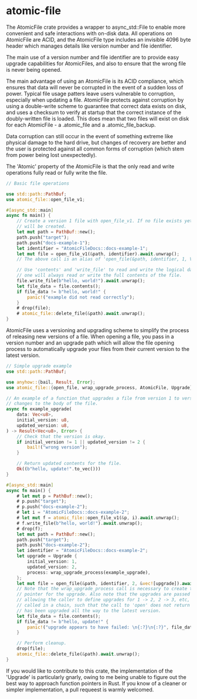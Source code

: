 # atomic-file

The AtomicFile crate provides a wrapper to async\_std::File to enable more convenient and safe
interactions with on-disk data. All operations on AtomicFile are ACID, and the AtomicFile type
includes an invisible 4096 byte header which manages details like version number and file
identifier.

The main use of a version number and file identifier are to provide easy upgrade capabilities
for AtomicFiles, and also to ensure that the wrong file is never being opened.

The main advantage of using an AtomicFile is its ACID compliance, which ensures that data will
never be corrupted in the event of a sudden loss of power. Typical file usage patters leave
users vulnerable to corruption, especially when updating a file. AtomicFile protects against
corruption by using a double-write scheme to guarantee that correct data exists on disk, and
uses a checksum to verify at startup that the correct instance of the doubly-written file is
loaded. This does mean that two files will exist on disk for each AtomicFile - a .atomic\_file
and a .atomic\_file\_backup.

Data corruption can still occur in the event of something extreme like physical damage to the
hard drive, but changes of recovery are better and the user is protected against all common
forms of corruption (which stem from power being lost unexpectedly).

The 'Atomic' property of the AtomicFile is that the only read and write operations fully read
or fully write the file.
```rs
// Basic file operations

use std::path::PathBuf;
use atomic_file::open_file_v1;

#[async_std::main]
async fn main() {
    // Create a version 1 file with open_file_v1. If no file exists yet, a new blank file
    // will be created.
    let mut path = PathBuf::new();
    path.push("target");
    path.push("docs-example-1");
    let identifier = "AtomicFileDocs::docs-example-1";
    let mut file = open_file_v1(&path, identifier).await.unwrap();
    // The above call is an alias of 'open_file(&path, identifier, 1, Vec::new())'

    // Use 'contents' and 'write_file' to read and write the logical data of the file. Each
    // one will always read or write the full contents of the file.
    file.write_file(b"hello, world!").await.unwrap();
    let file_data = file.contents();
    if file_data != b"hello, world!" {
        panic!("example did not read correctly");
    }
    # drop(file);
    # atomic_file::delete_file(&path).await.unwrap();
}
```
AtomicFile uses a versioning and upgrading scheme to simplify the process of releasing new
versions of a file. When opening a file, you pass in a version number and an upgrade path which
will allow the file opening process to automatically upgrade your files from their current
version to the latest version.
```rs
// Simple upgrade example
use std::path::PathBuf;

use anyhow::{bail, Result, Error};
use atomic_file::{open_file, wrap_upgrade_process, AtomicFile, Upgrade};

// An example of a function that upgrades a file from version 1 to version 2, while making
// changes to the body of the file.
async fn example_upgrade(
    data: Vec<u8>,
    initial_version: u8,
    updated_version: u8,
) -> Result<Vec<u8>, Error> {
    // Check that the version is okay.
    if initial_version != 1 || updated_version != 2 {
        bail!("wrong version");
    }

    // Return updated contents for the file.
    Ok((b"hello, update!".to_vec()))
}

#[async_std::main]
async fn main() {
    # let mut p = PathBuf::new();
    # p.push("target");
    # p.push("docs-example-2");
    # let i = "AtomicFileDocs::docs-example-2";
    # let mut f = atomic_file::open_file_v1(&p, i).await.unwrap();
    # f.write_file(b"hello, world!").await.unwrap();
    # drop(f);
    let mut path = PathBuf::new();
    path.push("target");
    path.push("docs-example-2");
    let identifier = "AtomicFileDocs::docs-example-2";
    let upgrade = Upgrade {
        initial_version: 1,
        updated_version: 2,
        process: wrap_upgrade_process(example_upgrade),
    };
    let mut file = open_file(&path, identifier, 2, &vec![upgrade]).await.unwrap();
    // Note that the wrap_upgrade_process call is necessary to create the correct function
    // pointer for the upgrade. Also note that the upgrades are passed in as a vector,
    // allowing the caller to define upgrades for 1 -> 2, 2 -> 3, etc, which will all be
    // called in a chain, such that the call to 'open' does not return until the file
    // has been upgraded all the way to the latest version.
    let file_data = file.contents();
    if file_data != b"hello, update!" {
        panic!("upgrade appears to have failed: \n{:?}\n{:?}", file_data, b"hello, update!");
    }

    // Perform cleanup.
    drop(file);
    atomic_file::delete_file(&path).await.unwrap();
}
```

If you would like to contribute to this crate, the implementation of the 'Upgrade' is
particularly gnarly, owing to me being unable to figure out the best way to approach function
pointers in Rust. If you know of a cleaner or simpler implementation, a pull requeest is warmly
welcomed.

